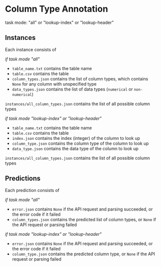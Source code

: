 # Column Type Annotation

task mode: "all" or "lookup-index" or "lookup-header"

## Instances

Each instance consists of

*if task mode "all"*

* `table_name.txt` contains the table name
* `table.csv` contains the table
* `column_types.json` contains the list of column types, which contains `None` for any column with unspecified type
* `data_types.json` contains the list of data types (`numerical` or `non-numerical`)

`instances/all_column_types.json` contains the list of all possible column types

*if task mode "lookup-index" or "lookup-header"*

* `table_name.txt` contains the table name
* `table.csv` contains the table
* `index.json` contains the index (integer) of the column to look up
* `column_type.json` contains the column type of the column to look up
* `data_type.json` contains the data type of the column to look up

`instances/all_column_types.json` contains the list of all possible column types

## Predictions

Each prediction consists of

*if task mode "all"*

* `error.json` contains `None` if the API request and parsing succeeded, or the error code if it failed
* `column_types.json` contains the predicted list of column types, or `None` if the API request or parsing failed

*if task mode "lookup-index" or "lookup-header"*

* `error.json` contains `None` if the API request and parsing succeeded, or the error code if it failed
* `column_type.json` contains the predicted column type, or `None` if the API request or parsing failed